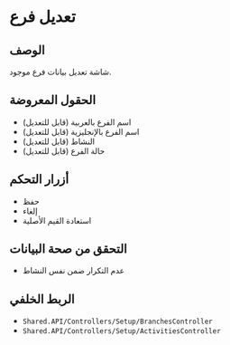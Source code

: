 # تعديل فرع

## الوصف
شاشة تعديل بيانات فرع موجود.

## الحقول المعروضة
- اسم الفرع بالعربية (قابل للتعديل)
- اسم الفرع بالإنجليزية (قابل للتعديل)
- النشاط (قابل للتعديل)
- حالة الفرع (قابل للتعديل)

## أزرار التحكم
- حفظ
- إلغاء
- استعادة القيم الأصلية

## التحقق من صحة البيانات
- عدم التكرار ضمن نفس النشاط

## الربط الخلفي
- `Shared.API/Controllers/Setup/BranchesController`
- `Shared.API/Controllers/Setup/ActivitiesController`
